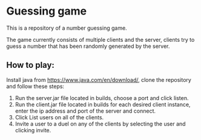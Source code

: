 # Guessing game
This is a repository of a number guessing game.

The game currently consists of multiple clients and the server, clients try to guess a number that has been randomly generated by the server.

## How to play: 

Install java from https://www.java.com/en/download/, clone the repository and follow these steps:
1. Run the server.jar file located in builds, choose a port and click listen.
2. Run the client.jar file located in builds for each desired client instance, enter the ip address and port of the server and connect. 
3. Click List users on all of the clients.
4. Invite a user to a duel on any of the clients by selecting the user and clicking invite.
